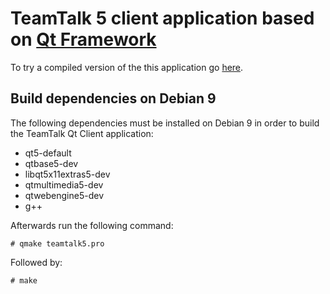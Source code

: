 # TeamTalk 5 client application based on [Qt Framework](http://www.qt.io)

To try a compiled version of the this application go [here](http://bearware.dk/?page_id=327).

## Build dependencies on Debian 9

The following dependencies must be installed on Debian 9 in order to
build the TeamTalk Qt Client application:

* qt5-default
* qtbase5-dev
* libqt5x11extras5-dev
* qtmultimedia5-dev
* qtwebengine5-dev
* g++

Afterwards run the following command:

```# qmake teamtalk5.pro```

Followed by:

```# make```
